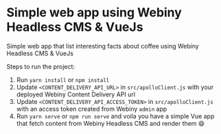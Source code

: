 # Simple web app using Webiny Headless CMS & VueJs

Simple web app that list interesting facts about coffee using Webiny Headless CMS & VueJs

Steps to run the project:

1. Run `yarn install` or `npm install`
2. Update `<CONTENT_DELIVERY_API_URL>` in `src/apolloClient.js` with your deployed Webiny Content Delivery API url
3. Update `<CONTENT_DELIVERY_API_ACCESS_TOKEN>` in `src/apolloClient.js` with an access token created from Webiny `admin` app
4. Run `yarn serve` or `npm run serve` and voila you have a simple Vue app that fetch content from Webiny Headless CMS and render them 😄

